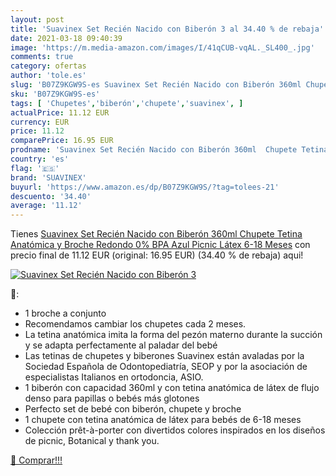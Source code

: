 ```yaml
---
layout: post
title: 'Suavinex Set Recién Nacido con Biberón 3 al 34.40 % de rebaja'
date: 2021-03-18 09:40:39
image: 'https://m.media-amazon.com/images/I/41qCUB-vqAL._SL400_.jpg'
comments: true
category: ofertas
author: 'tole.es'
slug: 'B07Z9KGW9S-es Suavinex Set Recién Nacido con Biberón 360ml Chupete...'
sku: 'B07Z9KGW9S-es'
tags: [ 'Chupetes','biberón','chupete','suavinex', ]
actualPrice: 11.12 EUR
currency: EUR
price: 11.12
comparePrice: 16.95 EUR
prodname: 'Suavinex Set Recién Nacido con Biberón 360ml  Chupete Tetina Anatómica y Broche Redondo  0% BPA  Azul Picnic  Látex  6-18 Meses'
country: 'es'
flag: '🇪🇸'
brand: 'SUAVINEX'
buyurl: 'https://www.amazon.es/dp/B07Z9KGW9S/?tag=tolees-21'
descuento: '34.40'
average: '11.12'
---
```


Tienes [Suavinex Set Recién Nacido con Biberón 360ml  Chupete Tetina Anatómica y Broche Redondo  0% BPA  Azul Picnic  Látex  6-18 Meses](https://www.amazon.es/dp/B07Z9KGW9S/?tag=tolees-21) con precio final de  11.12 EUR (original: 16.95 EUR) (34.40 %  de rebaja) aqui!

[![Suavinex Set Recién Nacido con Biberón 3](https://m.media-amazon.com/images/I/41qCUB-vqAL._SL400_.jpg)](https://www.amazon.es/dp/B07Z9KGW9S/?tag=tolees-21)

🔎:

- 1 broche a conjunto
- Recomendamos cambiar los chupetes cada 2 meses.
- La tetina anatómica imita la forma del pezón materno durante la succión y se adapta perfectamente al paladar del bebé
- Las tetinas de chupetes y biberones Suavinex están avaladas por la Sociedad Española de Odontopediatría, SEOP y por la asociación de especialistas Italianos en ortodoncia, ASIO.
- 1 biberón con capacidad 360ml y con tetina anatómica de látex de flujo denso para papillas o bebés más glotones
- Perfecto set de bebé con biberón, chupete y broche
- 1 chupete con tetina anatómica de látex para bebés de 6-18 meses
- Colección prêt-à-porter con divertidos colores inspirados en los diseños de picnic, Botanical y thank you.

[🛒 Comprar!!!](https://www.amazon.es/dp/B07Z9KGW9S/?tag=tolees-21)
